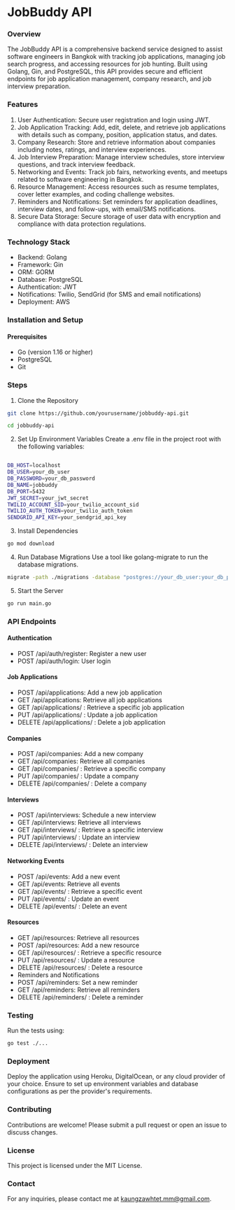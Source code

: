 # JobBuddy API

### Overview

The JobBuddy API is a comprehensive backend service designed to assist software engineers in Bangkok with tracking job applications, managing job search progress, and accessing resources for job hunting. Built using Golang, Gin, and PostgreSQL, this API provides secure and efficient endpoints for job application management, company research, and job interview preparation.


### Features

1. User Authentication: Secure user registration and login using JWT.
2. Job Application Tracking: Add, edit, delete, and retrieve job applications with details such as company, position, application status, and dates.
3. Company Research: Store and retrieve information about companies including notes, ratings, and interview experiences.
4. Job Interview Preparation: Manage interview schedules, store interview questions, and track interview feedback.
5. Networking and Events: Track job fairs, networking events, and meetups related to software engineering in Bangkok.
6. Resource Management: Access resources such as resume templates, cover letter examples, and coding challenge websites.
7. Reminders and Notifications: Set reminders for application deadlines, interview dates, and follow-ups, with email/SMS notifications.
8. Secure Data Storage: Secure storage of user data with encryption and compliance with data protection regulations.

### Technology Stack

- Backend: Golang
- Framework: Gin
- ORM: GORM
- Database: PostgreSQL
- Authentication: JWT
- Notifications: Twilio, SendGrid (for SMS and email notifications)
- Deployment: AWS

### Installation and Setup

#### Prerequisites
- Go (version 1.16 or higher)
- PostgreSQL
- Git

### Steps
1. Clone the Repository

```bash
git clone https://github.com/yourusername/jobbuddy-api.git

cd jobbuddy-api
```

2. Set Up Environment Variables
Create a .env file in the project root with the following variables:

```bash

DB_HOST=localhost
DB_USER=your_db_user
DB_PASSWORD=your_db_password
DB_NAME=jobbuddy
DB_PORT=5432
JWT_SECRET=your_jwt_secret
TWILIO_ACCOUNT_SID=your_twilio_account_sid
TWILIO_AUTH_TOKEN=your_twilio_auth_token
SENDGRID_API_KEY=your_sendgrid_api_key

```

3. Install Dependencies

```bash
go mod download

```

4. Run Database Migrations
Use a tool like golang-migrate to run the database migrations.

```bash
migrate -path ./migrations -database "postgres://your_db_user:your_db_password@localhost:5432/jobbuddy?sslmode=disable" up

```

5. Start the Server

```bash
go run main.go

```


### API Endpoints

#### Authentication
* POST /api/auth/register: Register a new user
* POST /api/auth/login: User login

#### Job Applications
* POST /api/applications: Add a new job application
* GET /api/applications: Retrieve all job applications
* GET /api/applications/
: Retrieve a specific job application
* PUT /api/applications/
: Update a job application
* DELETE /api/applications/
: Delete a job application

#### Companies
* POST /api/companies: Add a new company
* GET /api/companies: Retrieve all companies
* GET /api/companies/
: Retrieve a specific company
* PUT /api/companies/
: Update a company
* DELETE /api/companies/
: Delete a company

#### Interviews
* POST /api/interviews: Schedule a new interview
* GET /api/interviews: Retrieve all interviews
* GET /api/interviews/
: Retrieve a specific interview
* PUT /api/interviews/
: Update an interview
* DELETE /api/interviews/
: Delete an interview

#### Networking Events
* POST /api/events: Add a new event
* GET /api/events: Retrieve all events
* GET /api/events/
: Retrieve a specific event
* PUT /api/events/
: Update an event
* DELETE /api/events/
: Delete an event

#### Resources
* GET /api/resources: Retrieve all resources
* POST /api/resources: Add a new resource
* GET /api/resources/
: Retrieve a specific resource
* PUT /api/resources/
: Update a resource
* DELETE /api/resources/
: Delete a resource
* Reminders and Notifications
* POST /api/reminders: Set a new reminder
* GET /api/reminders: Retrieve all reminders
* DELETE /api/reminders/
: Delete a reminder

### Testing
Run the tests using:

```bash
go test ./...
```

### Deployment
Deploy the application using Heroku, DigitalOcean, or any cloud provider of your choice. Ensure to set up environment variables and database configurations as per the provider's requirements.

### Contributing
Contributions are welcome! Please submit a pull request or open an issue to discuss changes.

### License
This project is licensed under the MIT License.

### Contact
For any inquiries, please contact me at kaungzawhtet.mm@gmail.com.




